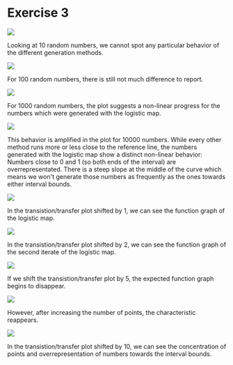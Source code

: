 # Exercise 3

![](sheet3_plot_n=10.png)

Looking at 10 random numbers, we cannot spot any particular
behavior of the different generation methods.

![](sheet3_plot_n=100.png)

For 100 random numbers, there is still not much difference
to report.

![](sheet3_plot_n=1000.png)

For 1000 random numbers, the plot suggests a non-linear progress
for the numbers which were generated with the logistic map.

![](sheet3_plot_n=10000.png)

This behavior is amplified in the plot for 10000 numbers. While
every other method runs more or less close to the reference line,
the numbers generated with the logistic map show a distinct non-linear
behavior: Numbers close to 0 and 1 (so both ends of the interval) are
overrepresentated. There is a steep slope at the middle of the curve
which means we won't generate those numbers as frequently as the ones
towards either interval bounds.

![](sheet3_trans_n=1000_shift=1.png)

In the transistion/transfer plot shifted by 1, we can see the function
graph of the logistic map.

![](sheet3_trans_n=1000_shift=2.png)

In the transistion/transfer plot shifted by 2, we can see the function
graph of the second iterate of the logistic map.

![](sheet3_trans_n=1000_shift=5.png)

If we shift the transistion/transfer plot by 5, the expected function
graph begins to disappear.

![](sheet3_trans_n=10000_shift=5.png)

However, after increasing the number of points, the characteristic
reappears.

![](sheet3_trans_n=10000_shift=10.png)

In the transistion/transfer plot shifted by 10, we can see the
concentration of points and overrepresentation of numbers towards
the interval bounds.
